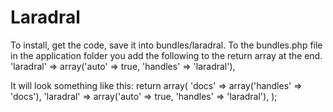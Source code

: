 Laradral
========

To install, get the code, save it into bundles/laradral.
To the bundles.php file in the application folder you add the following to the return array at the end.
	'laradral' => array('auto' => true, 'handles' => 'laradral'),

It will look something like this:
	return array(
 		'docs' => array('handles' => 'docs'),
		'laradral' => array('auto' => true, 'handles' => 'laradral'),
	);